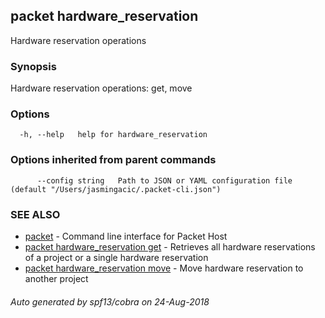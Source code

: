 ## packet hardware_reservation

Hardware reservation operations

### Synopsis

Hardware reservation operations: get, move

### Options

```
  -h, --help   help for hardware_reservation
```

### Options inherited from parent commands

```
      --config string   Path to JSON or YAML configuration file (default "/Users/jasmingacic/.packet-cli.json")
```

### SEE ALSO

* [packet](packet.md)	 - Command line interface for Packet Host
* [packet hardware_reservation get](packet_hardware_reservation_get.md)	 - Retrieves all hardware reservations of a project or a single hardware reservation
* [packet hardware_reservation move](packet_hardware_reservation_move.md)	 - Move hardware reservation to another project

###### Auto generated by spf13/cobra on 24-Aug-2018

